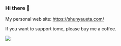 ### Hi there 👋

<!--
**hurutoriya/hurutoriya** is a ✨ _special_ ✨ repository because its `README.md` (this file) appears on your GitHub profile.

Here are some ideas to get you started:

- 🔭 I’m currently working on ...
- 🌱 I’m currently learning ...
- 👯 I’m looking to collaborate on ...
- 🤔 I’m looking for help with ...
- 💬 Ask me about ...
- 📫 How to reach me: ...
- 😄 Pronouns: ...
- ⚡ Fun fact: ...
-->

My personal web site: https://shunyaueta.com/

If you want to support tome, please buy me a coffee.

<a href="https://www.buymeacoffee.com/hurutoriya"><img src="https://img.buymeacoffee.com/button-api/?text=Buy me a coffee&emoji=&slug=hurutoriya&button_colour=FFDD00&font_colour=000000&font_family=Cookie&outline_colour=000000&coffee_colour=ffffff" /></a>
